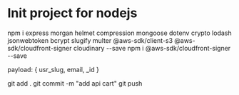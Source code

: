 # Init project for nodejs

npm i express morgan helmet compression mongoose dotenv crypto lodash jsonwebtoken bcrypt slugify multer @aws-sdk/client-s3 @aws-sdk/cloudfront-signer cloudinary --save
npm i @aws-sdk/cloudfront-signer --save

payload: { usr_slug, email, _id }

git add .
git commit -m "add api cart"
git push



